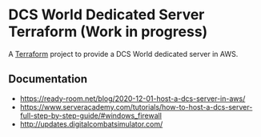 # DCS World Dedicated Server Terraform (Work in progress)

A [Terraform](https://www.terraform.io/) project to provide a DCS World dedicated server in AWS.

## Documentation
- https://ready-room.net/blog/2020-12-01-host-a-dcs-server-in-aws/
- https://www.serveracademy.com/tutorials/how-to-host-a-dcs-server-full-step-by-step-guide/#windows_firewall
- http://updates.digitalcombatsimulator.com/
